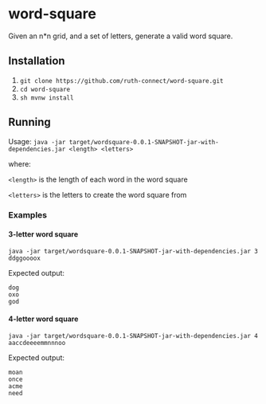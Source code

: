 # word-square
Given an n*n grid, and a set of letters, generate a valid word square.

## Installation
1. `git clone https://github.com/ruth-connect/word-square.git`
2. `cd word-square`
3. `sh mvnw install`

## Running
Usage: `java -jar target/wordsquare-0.0.1-SNAPSHOT-jar-with-dependencies.jar <length> <letters>`

where:

`<length>` is the length of each word in the word square

`<letters>` is the letters to create the word square from

### Examples
#### 3-letter word square
`java -jar target/wordsquare-0.0.1-SNAPSHOT-jar-with-dependencies.jar 3 ddggoooox`

Expected output:
```
dog
oxo
god
```

#### 4-letter word square
`java -jar target/wordsquare-0.0.1-SNAPSHOT-jar-with-dependencies.jar 4 aaccdeeeemmnnnoo`

Expected output:
```
moan
once
acme
need
```
